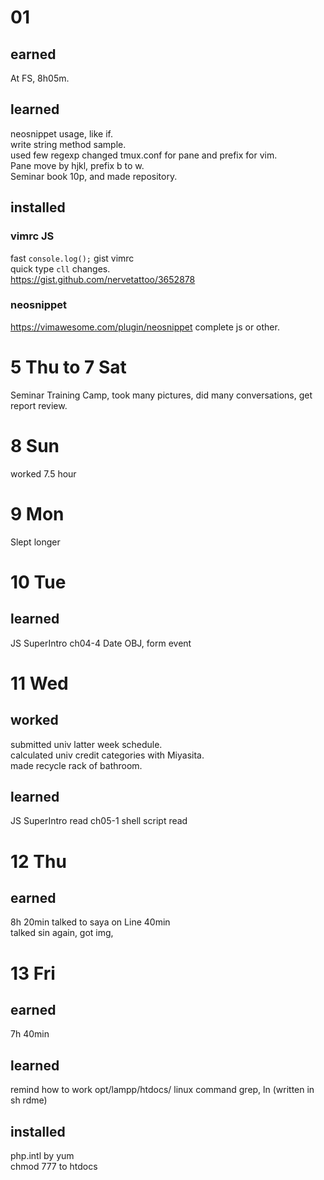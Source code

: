 # 01
## earned
At FS, 8h05m.  
## learned
neosnippet usage, like if.  
write string method sample.  
used few regexp 
changed tmux.conf for pane and prefix for vim.  
Pane move by hjkl, prefix b to w.  
Seminar book 10p, and made repository.  

## installed
### vimrc JS
fast `console.log();` gist vimrc  
quick type `cll` changes.  
https://gist.github.com/nervetattoo/3652878
### neosnippet
https://vimawesome.com/plugin/neosnippet
complete js or other.  

# 5 Thu to 7 Sat
Seminar Training Camp, took many pictures, 
did many conversations, get report review.  

# 8 Sun
worked 7.5 hour
# 9 Mon 
Slept longer
# 10 Tue
## learned
JS SuperIntro ch04-4
Date OBJ, form event

# 11 Wed
## worked
submitted univ latter week schedule.  
calculated univ credit categories with Miyasita.  
made recycle rack of bathroom.  
## learned
JS SuperIntro read ch05-1
shell script read

# 12 Thu
## earned
8h 20min
talked to saya on Line 40min  
talked sin again, got img, 

# 13 Fri
## earned
7h 40min
## learned
remind how to work opt/lampp/htdocs/
linux command grep, ln (written in sh rdme)
## installed
php.intl by yum  
chmod 777 to htdocs

